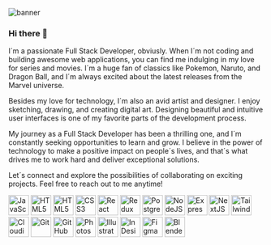 ![banner](https://github.com/ManDKlaus/ManDKlaus/assets/76614604/dadba9cd-2a7c-43ea-94d1-ebf566530ead)

### Hi there 👋

  I´m a passionate Full Stack Developer, obviusly. When I´m not coding and building awesome web applications, you can find me indulging in my love for series and movies. I´m a huge fan of classics like Pokemon, Naruto, and Dragon Ball, and I´m always excited about the latest releases from the Marvel universe.
  
  Besides my love for technology, I´m also an avid artist and designer. I enjoy sketching, drawing, and creating digital art. Designing beautiful and intuitive user interfaces is one of my favorite parts of the development process.
  
  My journey as a Full Stack Developer has been a thrilling one, and I´m constantly seeking opportunities to learn and grow. I believe in the power of technology to make a positive impact on people´s lives, and that´s what drives me to work hard and deliver exceptional solutions.
  
  Let´s connect and explore the possibilities of collaborating on exciting projects. Feel free to reach out to me anytime!

<img src="https://github.com/ManDKlaus/ManDKlaus/assets/76614604/c5e88e15-2c3d-4f6c-a411-2fe9688cbaab" alt="JavaScript" title="JavaScript" width="40">
<img src="https://github.com/ManDKlaus/ManDKlaus/assets/76614604/7c5b0ae3-db9e-4b0c-bc71-5ca8509e4118" alt="HTML5" title="HTML5" width="40">
<img src="https://github.com/ManDKlaus/ManDKlaus/assets/76614604/7c5b0ae3-db9e-4b0c-bc71-5ca8509e4118" alt="HTML5" title="HTML5" width="40">
<img src="https://github.com/ManDKlaus/ManDKlaus/assets/76614604/f181b7a9-8c85-4a23-964f-9e3ef5ed6f29" alt="CSS3" title="CSS3" width="40">
<img src="https://github.com/ManDKlaus/ManDKlaus/assets/76614604/8fddb951-e86b-405e-a3ed-267c0f338a07" alt="React" title="React" width="40">
<img src="https://github.com/ManDKlaus/ManDKlaus/assets/76614604/9a2ba78e-cd4d-402e-aa9a-2cdc3f40fab4" alt="Redux" title="Redux" width="40">
<img src="https://github.com/ManDKlaus/ManDKlaus/assets/76614604/fe4162af-0f69-4584-91ec-2f7f3271dda2" alt="PostgreSQL" title="PostgreSQL" width="40">
<img src="https://github.com/ManDKlaus/ManDKlaus/assets/76614604/836589d8-8472-4b01-bc74-01283f34423f" alt="NodeJS" title="Node.js" width="40">
<img src="https://github.com/ManDKlaus/ManDKlaus/assets/76614604/2e9eb937-b8b2-46ed-a33b-bed968fa6372" alt="Express" title="Express" width="40">
<img src="https://github.com/ManDKlaus/ManDKlaus/assets/76614604/595f19a3-cf94-4834-baa6-a704063a62ba" alt="NextJS" title="Next.js" width="40">
<img src="https://github.com/ManDKlaus/ManDKlaus/assets/76614604/c32434ff-b172-44d5-bf9a-7d7a34d0e72f" alt="TailwindCSS" title="TailwindCSS" width="40">
<img src="https://github.com/ManDKlaus/ManDKlaus/assets/76614604/61a19b61-6fc2-41d9-bb64-bea239a416a1" alt="Cloudinary" title="Cloudinary" width="40">
<img src="https://github.com/ManDKlaus/ManDKlaus/assets/76614604/e144ec87-42ae-45ff-838c-78a4fe62b5d5" alt="Git" title="Git" width="40">
<img src="https://github.com/ManDKlaus/ManDKlaus/assets/76614604/c5c1256f-aeaf-4511-bde6-4805a22c0209" alt="GitHub" title="GitHub" width="40">
<img src="https://github.com/ManDKlaus/ManDKlaus/assets/76614604/97ee686b-7589-41a0-86dc-0105b417f638" alt="Photoshop" title="Adobe Photoshop" width="40">
<img src="https://github.com/ManDKlaus/ManDKlaus/assets/76614604/8913c6aa-7d54-4382-8f0a-deb847bb2330" alt="Illustrator" title="Adobe Illustrator" width="40">
<img src="https://github.com/ManDKlaus/ManDKlaus/assets/76614604/2731d05f-71f7-45cc-b1a9-923b3c2dc991" alt="InDesign" title="Adobe InDesign" width="40">
<img src="https://github.com/ManDKlaus/ManDKlaus/assets/76614604/fe053eda-1db9-4e5d-aa8a-e65e1e801a41" alt="Figma" title="Figma" width="40">
<img src="https://github.com/ManDKlaus/ManDKlaus/assets/76614604/b513e366-75c0-4bc4-ae73-cf5e17754c1e" alt="Blender 3D" title="Blender 3D" width="40">

